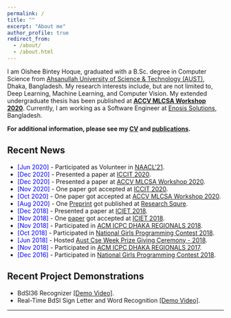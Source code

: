 ```yaml
---
permalink: /
title: ""
excerpt: "About me"
author_profile: true
redirect_from:
  - /about/
  - /about.html
---
```


I am Oishee Bintey Hoque, graduated with a B.Sc. degree in Computer Science from [Ahsanullah University of Science & Technology (AUST)](http://aust.edu/), Dhaka, Bangladesh. My research interests include, but are not limited to, Deep Learning, Machine Learning, and Computer Vision. My extended undergraduate thesis has been published at [**ACCV MLCSA Workshop 2020**](http://mlp.sci.yamaguchi-u.ac.jp/MLCSA2020/index.html). Currently, I am working as a Software Engineer at [Enosis Solutions](https://www.enosisbd.com/), Bangladesh.

**For additional information, please see my [CV](https://oishee-hoque.github.io/cv/) and [publications](https://oishee-hoque.github.io/publications/).**

<!-- <a href="https://oishee-hoque.github.io/publications/"> <img src="https://oishee-hoque.github.io/images/pubs.png" alt="Publication Venues"
	title="Publication Venues" width="600" height="200"> </a> -->

## Recent News

- <span style="color:Blue"> [Jun 2020] </span> - Participated as Volunteer in [NAACL'21](https://2021.naacl.org/).
- <span style="color:Blue"> [Dec 2020] </span> - Presented a paper at [ICCIT 2020](http://iccit.org.bd/2020/).
- <span style="color:Blue"> [Dec 2020] </span> - Presented a paper at [ACCV MLCSA Workshop 2020](http://mlp.sci.yamaguchi-u.ac.jp/MLCSA2020/index.html).
- <span style="color:Blue"> [Nov 2020] </span> - One paper got accepted at [ICCIT 2020](http://iccit.org.bd/2020/).
- <span style="color:Blue"> [Oct 2020] </span> - One paper got accepted at [ACCV MLCSA Workshop 2020](http://mlp.sci.yamaguchi-u.ac.jp/MLCSA2020/index.html).
- <span style="color:Blue"> [Aug 2020] </span> - One [Preprint](https://assets.researchsquare.com/files/rs-56285/v1_stamped.pdf) got published at [Research Squre](https://www.researchsquare.com/article/rs-56285/v1).
- <span style="color:Blue"> [Dec 2018] </span> - Presented a paper at [ICIET 2018](http://www.cse.du.ac.bd/iciet/index.html).
- <span style="color:Blue"> [Nov 2018] </span> - One [paper](https://ieeexplore.ieee.org/document/8660780) got accepted at [ICIET 2018](http://www.cse.du.ac.bd/iciet/index.html).
- <span style="color:Blue"> [Nov 2018] </span> - Participated in [ACM ICPC DHAKA REGIONALS 2018](https://icpc.baylor.edu/regionals/finder/Dhaka-2018).
- <span style="color:Blue">[Oct 2018] </span> - Participated in [National Girls Programming Contest 2018](https://cseweek.bdosn.org/national-girls-programming-contest).
- <span style="color:Blue">[Jun 2018]</span> - Hosted [Aust Cse Week Prize Giving Ceremony - 2018](https://www.facebook.com/codeware.aust/).
- <span style="color:Blue"> [Nov 2018] </span> - Participated in [ACM ICPC DHAKA REGIONALS 2017](https://icpc.baylor.edu/regionals/finder/Dhaka-2017).
- <span style="color:Blue">[Dec 2016] </span> - Participated in [National Girls Programming Contest 2018](https://cseweek.bdosn.org/national-girls-programming-contest).

## Recent Project Demonstrations

- BdSl36 Recognizer [[Demo Video]](https://youtu.be/lSYgBMn2Tlg).
- Real-Time BdSl Sign Letter and Word Recognition [[Demo Video]](https://youtu.be/OU8IFpR0_sU).

---
